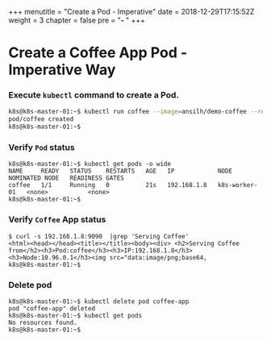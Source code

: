 +++
menutitle = "Create a Pod - Imperative"
date = 2018-12-29T17:15:52Z
weight = 3
chapter = false
pre = "<b>- </b>"
+++

# Create a Coffee App Pod - Imperative Way


### Execute `kubectl` command to create a Pod.
```bash
k8s@k8s-master-01:~$ kubectl run coffee --image=ansilh/demo-coffee --restart=Never
pod/coffee created
k8s@k8s-master-01:~$
```

### Verify `Pod` status
```
k8s@k8s-master-01:~$ kubectl get pods -o wide
NAME     READY   STATUS    RESTARTS   AGE   IP            NODE            NOMINATED NODE   READINESS GATES
coffee   1/1     Running   0          21s   192.168.1.8   k8s-worker-01   <none>           <none>
k8s@k8s-master-01:~$
```

### Verify `Coffee` App status
```
$ curl -s 192.168.1.8:9090  |grep 'Serving Coffee'
<html><head></head><title></title><body><div> <h2>Serving Coffee from</h2><h3>Pod:coffee</h3><h3>IP:192.168.1.8</h3><h3>Node:10.96.0.1</h3><img src="data:image/png;base64,
k8s@k8s-master-01:~$
```

### Delete pod
```
k8s@k8s-master-01:~$ kubectl delete pod coffee-app
pod "coffee-app" deleted
k8s@k8s-master-01:~$ kubectl get pods
No resources found.
k8s@k8s-master-01:~$
```

